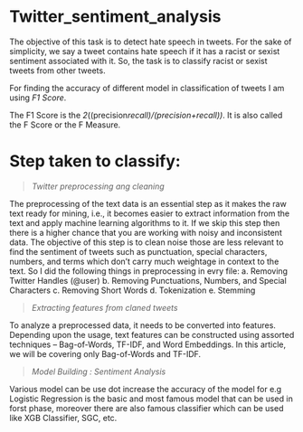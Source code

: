 # Twitter_sentiment_analysis

The objective of this task is to detect hate speech in tweets. For the sake of simplicity, we say a tweet contains hate speech if it has a racist or sexist sentiment associated with it. So, the task is to classify racist or sexist tweets from other tweets.

For finding the accuracy of different model in classification of tweets I am using *F1 Score*.

The F1 Score is the *2*((precision*recall)/(precision+recall))*. It is also called the F Score or the F Measure.

# Step taken to classify:

>*Twitter preprocessing ang cleaning*  

The preprocessing of the text data is an essential step as it makes the raw text ready for mining, i.e., it becomes easier to extract information from the text and apply machine learning algorithms to it. If we skip this step then there is a higher chance that you are working with noisy and inconsistent data. The objective of this step is to clean noise those are less relevant to find the sentiment of tweets such as punctuation, special characters, numbers, and terms which don’t carry much weightage in context to the text. So I did the following things in preprocessing in evry file:
a. Removing Twitter Handles (@user)
b. Removing Punctuations, Numbers, and Special Characters
c. Removing Short Words
d. Tokenization
e. Stemming

> *Extracting features from claned tweets*

To analyze a preprocessed data, it needs to be converted into features. Depending upon the usage, text features can be constructed using assorted techniques – Bag-of-Words, TF-IDF, and Word Embeddings. In this article, we will be covering only Bag-of-Words and TF-IDF.

> *Model Building : Sentiment Analysis*

Various model can be use dot increase the accuracy of the model for e.g Logistic Regression is the basic and most famous model that can be used in forst phase, moreover there are also famous classifier which can be used like XGB Classifier, SGC, etc.

